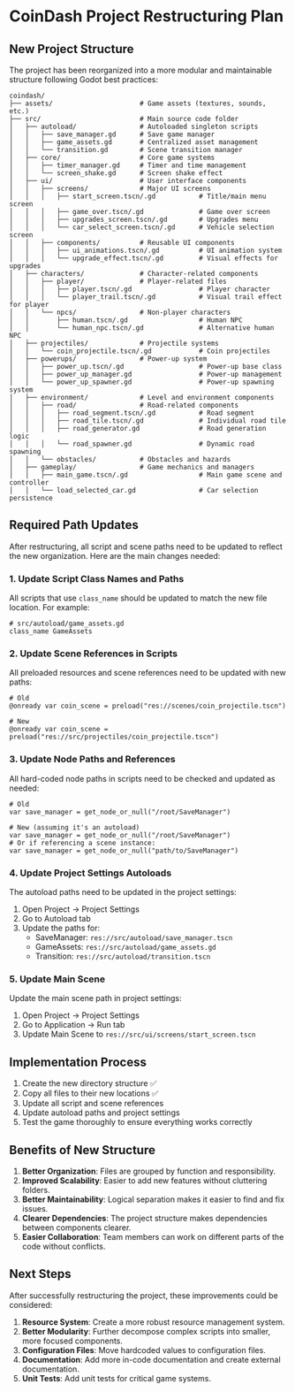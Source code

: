 # CoinDash Project Restructuring Plan

## New Project Structure

The project has been reorganized into a more modular and maintainable structure following Godot best practices:

```
coindash/
├── assets/                      # Game assets (textures, sounds, etc.)
├── src/                         # Main source code folder
│   ├── autoload/                # Autoloaded singleton scripts
│   │   ├── save_manager.gd      # Save game manager
│   │   ├── game_assets.gd       # Centralized asset management
│   │   └── transition.gd        # Scene transition manager
│   ├── core/                    # Core game systems
│   │   ├── timer_manager.gd     # Timer and time management
│   │   └── screen_shake.gd      # Screen shake effect
│   ├── ui/                      # User interface components
│   │   ├── screens/             # Major UI screens
│   │   │   ├── start_screen.tscn/.gd           # Title/main menu screen
│   │   │   ├── game_over.tscn/.gd              # Game over screen
│   │   │   ├── upgrades_screen.tscn/.gd        # Upgrades menu
│   │   │   └── car_select_screen.tscn/.gd      # Vehicle selection screen
│   │   ├── components/          # Reusable UI components
│   │   │   ├── ui_animations.tscn/.gd          # UI animation system
│   │   │   └── upgrade_effect.tscn/.gd         # Visual effects for upgrades
│   ├── characters/              # Character-related components
│   │   ├── player/              # Player-related files
│   │   │   ├── player.tscn/.gd                 # Player character
│   │   │   └── player_trail.tscn/.gd           # Visual trail effect for player
│   │   └── npcs/                # Non-player characters
│   │       ├── human.tscn/.gd                  # Human NPC
│   │       └── human_npc.tscn/.gd              # Alternative human NPC
│   ├── projectiles/             # Projectile systems
│   │   └── coin_projectile.tscn/.gd            # Coin projectiles
│   ├── powerups/                # Power-up system
│   │   ├── power_up.tscn/.gd                   # Power-up base class
│   │   ├── power_up_manager.gd                 # Power-up management
│   │   └── power_up_spawner.gd                 # Power-up spawning system
│   ├── environment/             # Level and environment components
│   │   ├── road/                # Road-related components
│   │   │   ├── road_segment.tscn/.gd           # Road segment
│   │   │   ├── road_tile.tscn/.gd              # Individual road tile
│   │   │   ├── road_generator.gd               # Road generation logic
│   │   │   └── road_spawner.gd                 # Dynamic road spawning
│   │   └── obstacles/           # Obstacles and hazards
│   ├── gameplay/                # Game mechanics and managers
│   │   ├── main_game.tscn/.gd                  # Main game scene and controller
│   │   └── load_selected_car.gd                # Car selection persistence
```

## Required Path Updates

After restructuring, all script and scene paths need to be updated to reflect the new organization. Here are the main changes needed:

### 1. Update Script Class Names and Paths

All scripts that use `class_name` should be updated to match the new file location. For example:

```gdscript
# src/autoload/game_assets.gd
class_name GameAssets
```

### 2. Update Scene References in Scripts

All preloaded resources and scene references need to be updated with new paths:

```gdscript
# Old
@onready var coin_scene = preload("res://scenes/coin_projectile.tscn")

# New
@onready var coin_scene = preload("res://src/projectiles/coin_projectile.tscn")
```

### 3. Update Node Paths and References

All hard-coded node paths in scripts need to be checked and updated as needed:

```gdscript
# Old
var save_manager = get_node_or_null("/root/SaveManager")

# New (assuming it's an autoload)
var save_manager = get_node_or_null("/root/SaveManager")
# Or if referencing a scene instance:
var save_manager = get_node_or_null("path/to/SaveManager")
```

### 4. Update Project Settings Autoloads

The autoload paths need to be updated in the project settings:

1. Open Project → Project Settings
2. Go to Autoload tab
3. Update the paths for:
   - SaveManager: `res://src/autoload/save_manager.tscn`
   - GameAssets: `res://src/autoload/game_assets.gd`
   - Transition: `res://src/autoload/transition.tscn`

### 5. Update Main Scene

Update the main scene path in project settings:

1. Open Project → Project Settings
2. Go to Application → Run tab
3. Update Main Scene to `res://src/ui/screens/start_screen.tscn`

## Implementation Process

1. Create the new directory structure ✅
2. Copy all files to their new locations ✅
3. Update all script and scene references
4. Update autoload paths and project settings
5. Test the game thoroughly to ensure everything works correctly

## Benefits of New Structure

1. **Better Organization**: Files are grouped by function and responsibility.
2. **Improved Scalability**: Easier to add new features without cluttering folders.
3. **Better Maintainability**: Logical separation makes it easier to find and fix issues.
4. **Clearer Dependencies**: The project structure makes dependencies between components clearer.
5. **Easier Collaboration**: Team members can work on different parts of the code without conflicts.

## Next Steps

After successfully restructuring the project, these improvements could be considered:

1. **Resource System**: Create a more robust resource management system.
2. **Better Modularity**: Further decompose complex scripts into smaller, more focused components.
3. **Configuration Files**: Move hardcoded values to configuration files.
4. **Documentation**: Add more in-code documentation and create external documentation.
5. **Unit Tests**: Add unit tests for critical game systems. 